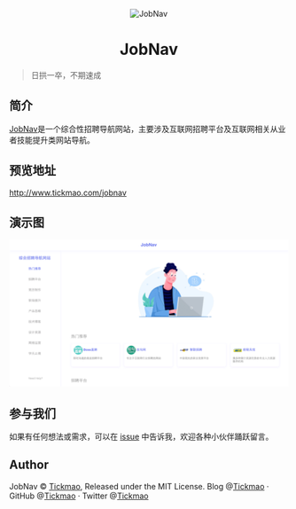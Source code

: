 <p align="center">
<img src="https://ae01.alicdn.com/kf/H7b84e8f66d7b41499fbb3a69a0f67a7f8.png" alt="JobNav" width="100">
</p>
<h1 align="center">JobNav</h1>

> 日拱一卒，不期速成

## 简介
[JobNav](http://www.tickmao.com/jobnav)是一个综合性招聘导航网站，主要涉及互联网招聘平台及互联网相关从业者技能提升类网站导航。

## 预览地址
http://www.tickmao.com/jobnav

## 演示图
![](./img/jobnavdemo.png)

## 参与我们
如果有任何想法或需求，可以在 [issue](https://github.com/tickmao/jobnav.github.io/issues) 中告诉我，欢迎各种小伙伴踊跃留言。

## Author
JobNav © [Tickmao](https://www.tickmao.com), Released under the MIT License.
Blog @[Tickmao](https://www.tickmao.com) · GitHub @[Tickmao](https://github.com/tickmao) · Twitter @[Tickmao](https://twitter.com/Tick_puppet)